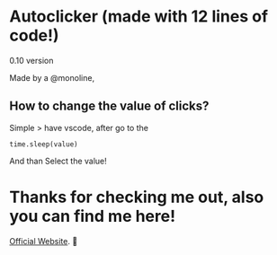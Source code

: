 # Autoclicker (made with 12 lines of code!)
0.10 version
 
Made by a @monoline, 

## How to change the value of clicks?

Simple > have vscode, after go to the
```
time.sleep(value)
```
And than Select the value!

# Thanks for checking me out, also you can find me here!

[Official Website](https://monoliine.glitch.me/). :smiling_face_with_three_hearts:
